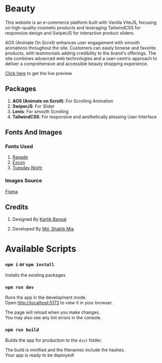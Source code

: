 # Beauty

This website is an e-commerce platform built with Vanilla ViteJS, focusing on high-quality cosmetic products and leveraging TailwindCSS for responsive design and SwiperJS for interactive product sliders.

AOS (Animate On Scroll) enhances user engagement with smooth animations throughout the site. Customers can easily browse and favorite products, with testimonials adding credibility to the brand's offerings. The site combines advanced web technologies and a user-centric approach to deliver a comprehensive and accessible beauty shopping experience.

[Click here](https://beauty-raddito.netlify.app/) to get the live preview

## Packages

1. **AOS (Animate on Scroll)**: For Scrolling Animation
2. **SwiperJS**: For Slider
3. **Lenis**: For smooth Scrolling
4. **TailwindCSS**: For responsive and aesthetically pleasing User Interface

## Fonts And Images

### Fonts Used

1. [Ranade](https://fonts.cdnfonts.com/css/ranade)
2. [Excon](https://www.fontshare.com/fonts/excon)
3. [Tuesday Night](https://www.dafontfree.io/tuesday-night-font-free/)

### Images Source

[Figma](<https://www.figma.com/file/5Qocnzgr3m9770W0Z1nPHy/Landing-Page-UI-Kit-(Community)?type=design&node-id=530-160&mode=design&t=7YuBkm5IBDEv7g8R-0>)

## Credits

1. Designed By [Kartik Bansal](<https://www.figma.com/file/5Qocnzgr3m9770W0Z1nPHy/Landing-Page-UI-Kit-(Community)?type=design&node-id=530-160&mode=design&t=7YuBkm5IBDEv7g8R-0>)

2. Developed By [Md. Shakib Mia](https://md-shakib-mia.web.app/)

# Available Scripts

### `npm i` or `npm install`

Installs the existing packages

### `npm run dev`

Runs the app in the development mode.\
Open [http://localhost:5173](http://localhost:5173) to view it in your browser.

The page will reload when you make changes.\
You may also see any lint errors in the console.

### `npm run build`

Builds the app for production to the `dist` folder.

The build is minified and the filenames include the hashes.\
Your app is ready to be deployed!
